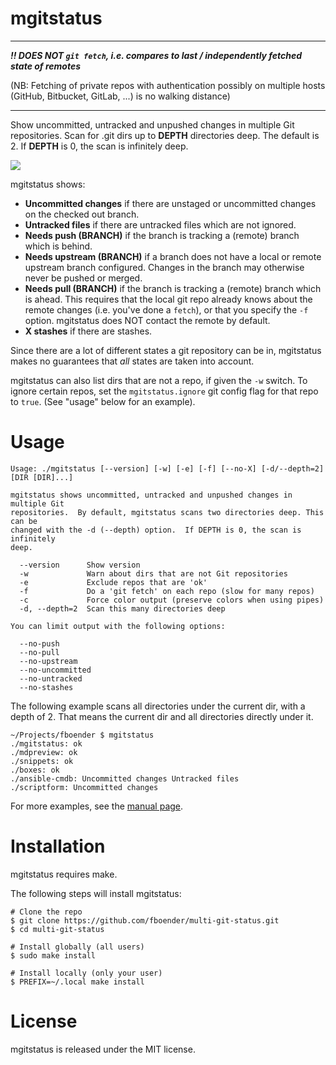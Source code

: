 mgitstatus
==========

---

***!! DOES NOT `git fetch`, i.e. compares to last / independently fetched state of remotes***

(NB: Fetching of private repos with authentication possibly on multiple hosts (GitHub, Bitbucket, GitLab, ...) is no walking distance)

---


Show uncommitted, untracked and unpushed changes in multiple Git
repositories.  Scan for .git dirs up to **DEPTH** directories deep.
The default is 2.  If **DEPTH** is 0, the scan is infinitely deep.

![](https://raw.githubusercontent.com/fboender/multi-git-status/master/screenshot.png)

mgitstatus shows:

* **Uncommitted changes** if there are unstaged or uncommitted changes on the
  checked out branch.
* **Untracked files** if there are untracked files which are not ignored.
* **Needs push (BRANCH)** if the branch is tracking a (remote) branch which is
  behind.
* **Needs upstream (BRANCH)** if a branch does not have a local or remote
  upstream branch configured. Changes in the branch may otherwise never be
  pushed or merged.
* **Needs pull (BRANCH)** if the branch is tracking a (remote) branch which is
  ahead. This requires that the local git repo already knows about the remote
  changes (i.e. you've done a `fetch`), or that you specify the `-f` option.
  mgitstatus does NOT contact the remote by default.
* **X stashes** if there are stashes.

Since there are a lot of different states a git repository can be in,
mgitstatus makes no guarantees that *all* states are taken into account.

mgitstatus can also list dirs that are not a repo, if given the `-w`
switch. To ignore certain repos, set the `mgitstatus.ignore` git config flag
for that repo to `true`. (See "usage" below for an example).


# Usage

    Usage: ./mgitstatus [--version] [-w] [-e] [-f] [--no-X] [-d/--depth=2] [DIR [DIR]...]

    mgitstatus shows uncommitted, untracked and unpushed changes in multiple Git
    repositories.  By default, mgitstatus scans two directories deep. This can be
    changed with the -d (--depth) option.  If DEPTH is 0, the scan is infinitely
    deep.

      --version      Show version
      -w             Warn about dirs that are not Git repositories
      -e             Exclude repos that are 'ok'
      -f             Do a 'git fetch' on each repo (slow for many repos)
      -c             Force color output (preserve colors when using pipes)
      -d, --depth=2  Scan this many directories deep

    You can limit output with the following options:

      --no-push
      --no-pull
      --no-upstream
      --no-uncommitted
      --no-untracked
      --no-stashes

The following example scans all directories under the current dir, with a
depth of 2. That means the current dir and all directories directly under it.

    ~/Projects/fboender $ mgitstatus 
    ./mgitstatus: ok 
    ./mdpreview: ok 
    ./snippets: ok 
    ./boxes: ok 
    ./ansible-cmdb: Uncommitted changes Untracked files 
    ./scriptform: Uncommitted changes 

For more examples, see the [manual page](mgitstatus.1.md).

# Installation

mgitstatus requires make.

The following steps will install mgitstatus:

    # Clone the repo
    $ git clone https://github.com/fboender/multi-git-status.git
    $ cd multi-git-status

    # Install globally (all users)
    $ sudo make install

    # Install locally (only your user)
    $ PREFIX=~/.local make install

# License

mgitstatus is released under the MIT license.
